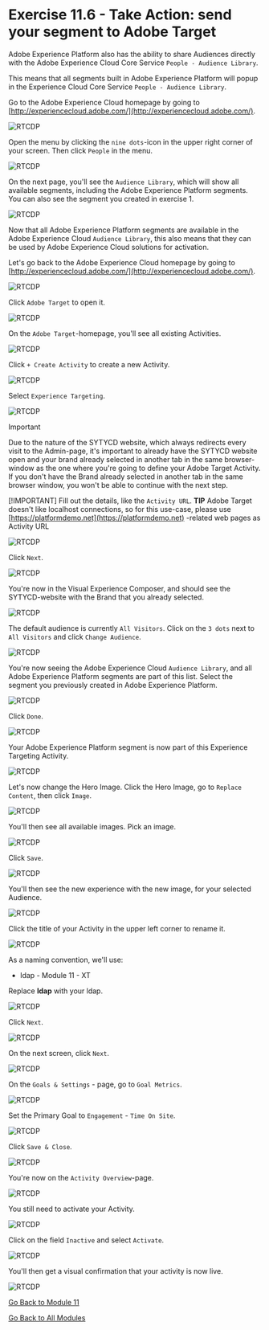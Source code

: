 # Exercise 11.6 - Take Action: send your segment to Adobe Target

Adobe Experience Platform also has the ability to share Audiences directly with the Adobe Experience Cloud Core Service ``People - Audience Library``.

This means that all segments built in Adobe Experience Platform will popup in the Experience Cloud Core Service ``People - Audience Library``.

Go to the Adobe Experience Cloud homepage by going to [http://experiencecloud.adobe.com/](http://experiencecloud.adobe.com/).

![RTCDP](./images/excl.png)

Open the menu by clicking the ``nine dots``-icon in the upper right corner of your screen. Then click ``People`` in the menu.

![RTCDP](./images/excl1.png)

On the next page, you'll see the ``Audience Library``, which will show all available segments, including the Adobe Experience Platform segments. You can also see the segment you created in exercise 1.

![RTCDP](./images/excl2.png)

Now that all Adobe Experience Platform segments are available in the Adobe Experience Cloud ``Audience Library``, this also means that they can be used by Adobe Experience Cloud solutions for activation.

Let's go back to the Adobe Experience Cloud homepage by going to [http://experiencecloud.adobe.com/](http://experiencecloud.adobe.com/).

![RTCDP](./images/excl.png)

Click ``Adobe Target`` to open it.

![RTCDP](./images/exclat.png)

On the ``Adobe Target``-homepage, you'll see all existing Activities.

![RTCDP](./images/exclatov.png)

Click ``+ Create Activity`` to create a new Activity.

![RTCDP](./images/exclatcr.png)

Select ``Experience Targeting``.

![RTCDP](./images/exclatcrxt.png)

>[!IMPORTANT]
> Due to the nature of the SYTYCD website, which always redirects every visit to the Admin-page, it's important to already have the SYTYCD website open and your brand already selected in another tab in the same browser-window as the one where you're going to define your Adobe Target Activity. If you don't have the Brand already selected in another tab in the same browser window, you won't be able to continue with the next step.
>
>[!IMPORTANT] Fill out the details, like the ``Activity URL``. **TIP** Adobe Target doesn't like localhost connections, so for this use-case, please use [https://platformdemo.net](https://platformdemo.net) -related web pages as Activity URL

![RTCDP](./images/exclatcrxtdtl.png)

Click ``Next``.

![RTCDP](./images/exclatcrxtdtlnext.png)

You're now in the Visual Experience Composer, and should see the SYTYCD-website with the Brand that you already selected.

![RTCDP](./images/exclatvec.png)

The default audience is currently ``All Visitors``. Click on the ``3 dots`` next to ``All Visitors`` and click ``Change Audience``.

![RTCDP](./images/exclatveccha.png)

You're now seeing the Adobe Experience Cloud ``Audience Library``, and all Adobe Experience Platform segments are part of this list. Select the segment you previously created in Adobe Experience Platform.

![RTCDP](./images/exclatvecchaud.png)

Click ``Done``.

![RTCDP](./images/exclatvecchadone.png)

Your Adobe Experience Platform segment is now part of this Experience Targeting Activity.

![RTCDP](./images/exclatvecchaok.png)

Let's now change the Hero Image. Click the Hero Image, go to ``Replace Content``, then click ``Image``.

![RTCDP](./images/exclatveccta.png)

You'll then see all available images. Pick an image.

![RTCDP](./images/exclatvecctaimg.png)

Click ``Save``.

![RTCDP](./images/exclatvecctaimgsave.png)

You'll then see the new experience with the new image, for your selected Audience.

![RTCDP](./images/exclatvecctaimgsaved.png)

Click the title of your Activity in the upper left corner to rename it.

![RTCDP](./images/exclatvecname.png)

As a naming convention, we'll use:

* ldap - Module 11 - XT

Replace **ldap** with your ldap.

![RTCDP](./images/exclatvecnamen.png)

Click ``Next``.

![RTCDP](./images/exclatvecnamenext.png)

On the next screen, click ``Next``.

![RTCDP](./images/vec1.png)

On the ``Goals & Settings`` - page, go to ``Goal Metrics``.

![RTCDP](./images/vec2.png)

Set the Primary Goal to ``Engagement`` - ``Time On Site``.

![RTCDP](./images/vec3.png)

Click ``Save & Close``.

![RTCDP](./images/vecsave.png)

You're now on the ``Activity Overview``-page.

![RTCDP](./images/vecsave.png)

You still need to activate your Activity.

![RTCDP](./images/vec5.png)

Click on the field ``Inactive`` and select ``Activate``.

![RTCDP](./images/vec6.png)

You'll then get a visual confirmation that your activity is now live.

![RTCDP](./images/veclive.png)

[Go Back to Module 11](./README.md)

[Go Back to All Modules](../../README.md)
